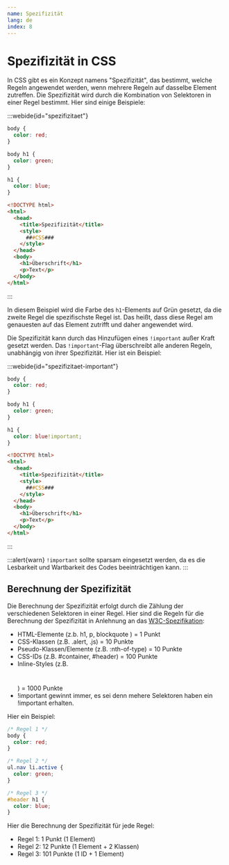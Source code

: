 ```yaml
---
name: Spezifizität
lang: de
index: 8
---
```


# Spezifizität in CSS

In CSS gibt es ein Konzept namens "Spezifizität", das bestimmt, welche Regeln angewendet werden, wenn mehrere Regeln auf dasselbe Element zutreffen. Die Spezifizität wird durch die Kombination von Selektoren in einer Regel bestimmt. Hier sind einige Beispiele:

:::webide{id="spezifizitaet"}

```css
body {
  color: red;
}

body h1 {
  color: green;
}

h1 {
  color: blue;
}
```

```html template
<!DOCTYPE html>
<html>
  <head>
    <title>Spezifizität</title>
    <style>
      ###CSS###
    </style>
  </head>
  <body>
    <h1>Überschrift</h1>
    <p>Text</p>
  </body>
</html>
```

:::

In diesem Beispiel wird die Farbe des `h1`-Elements auf Grün gesetzt, da die zweite Regel die spezifischste Regel ist. Das heißt, dass diese Regel am genauesten auf das Element zutrifft und daher angewendet wird. 

Die Spezifizität kann durch das Hinzufügen eines `!important` außer Kraft gesetzt werden. Das `!important`-Flag überschreibt alle anderen Regeln, unabhängig von ihrer Spezifizität. Hier ist ein Beispiel:

:::webide{id="spezifizitaet-important"}

```css
body {
  color: red;
}

body h1 {
  color: green;
}

h1 {
  color: blue!important;
}
```

```html template
<!DOCTYPE html>
<html>
  <head>
    <title>Spezifizität</title>
    <style>
      ###CSS###
    </style>
  </head>
  <body>
    <h1>Überschrift</h1>
    <p>Text</p>
  </body>
</html>
```

:::

:::alert{warn}
`!important` sollte sparsam eingesetzt werden, da es die Lesbarkeit und Wartbarkeit des Codes beeinträchtigen kann.
:::


## Berechnung der Spezifizität

Die Berechnung der Spezifizität erfolgt durch die Zählung der verschiedenen Selektoren in einer Regel. Hier sind die Regeln für die Berechnung der Spezifizität in Anlehnung an das [W3C-Spezifikation](https://www.w3.org/TR/selectors-3/#specificity):

- HTML-Elemente (z.b. h1, p, blockquote ) = 1 Punkt
- CSS-Klassen (z.B. .alert, .js) = 10 Punkte
- Pseudo-Klassen/Elemente (z.B. :nth-of-type) = 10 Punkte
- CSS-IDs (z.B. #container, #header) = 100 Punkte
- Inline-Styles (z.B. <h1 style="color: red;"></h1>) = 1000 Punkte
- !important gewinnt immer, es sei denn mehere Selektoren haben ein !important erhalten.

Hier ein Beispiel:

```css
/* Regel 1 */
body {
  color: red;
}

/* Regel 2 */
ul.nav li.active {
  color: green;
}

/* Regel 3 */
#header h1 {
  color: blue;
}
```

Hier die Berechnung der Spezifizität für jede Regel:

- Regel 1: 1 Punkt (1 Element)
- Regel 2: 12 Punkte (1 Element + 2 Klassen)
- Regel 3: 101 Punkte (1 ID + 1 Element)
